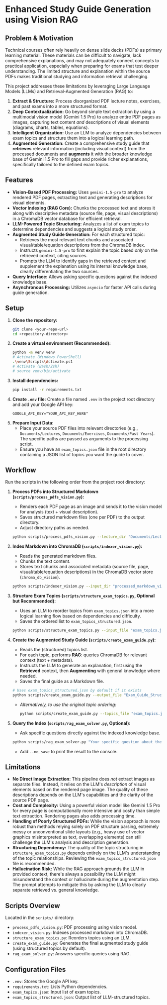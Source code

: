 # Enhanced Study Guide Generation using Vision RAG

## Problem & Motivation

Technical courses often rely heavily on dense slide decks (PDFs) as primary learning material. These materials can be difficult to navigate, lack comprehensive explanations, and may not adequately connect concepts to practical application, especially when preparing for exams that test deeper understanding. The limited structure and explanation within the source PDFs makes traditional studying and information retrieval challenging.

This project addresses these limitations by leveraging Large Language Models (LLMs) and Retrieval-Augmented Generation (RAG) to:

1.  **Extract & Structure:** Process disorganized PDF lecture notes, exercises, and past exams into a more structured format.
2.  **Deep Contextualization:** Go beyond simple text extraction by using a multimodal vision model (Gemini 1.5 Pro) to analyze entire PDF pages as images, capturing text content *and* descriptions of visual elements (diagrams, charts, tables, equations).
3.  **Intelligent Organization:** Use an LLM to analyze dependencies between exam topics and structure them into a logical learning path.
4.  **Augmented Generation:** Create a comprehensive study guide that **retrieves** relevant information (including visual context) from the processed documents and **augments** it with the broader knowledge base of Gemini 1.5 Pro to fill gaps and provide richer explanations, specifically tailored to the defined exam topics.

## Features

- **Vision-Based PDF Processing:** Uses `gemini-1.5-pro` to analyze rendered PDF pages, extracting text and generating descriptions for visual elements.
- **Vector Indexing (RAG Core):** Chunks the processed text and stores it along with descriptive metadata (source file, page, visual descriptions) in a ChromaDB vector database for efficient retrieval.
- **LLM-Powered Topic Structuring:** Analyzes a list of exam topics to determine dependencies and suggests a logical study order.
- **Augmented Study Guide Generation:** For each structured topic:
    - Retrieves the most relevant text chunks and associated visual/table/equation descriptions from the ChromaDB index.
    - Instructs `gemini-1.5-pro` to first explain the topic based *only* on the retrieved context, citing sources.
    - Prompts the LLM to identify gaps in the retrieved context and supplement the explanation using its internal knowledge base, clearly differentiating the two sources.
- **Query Interface:** Allows asking specific questions against the indexed knowledge base.
- **Asynchronous Processing:** Utilizes `asyncio` for faster API calls during guide generation.

## Setup

1.  **Clone the repository:**
    ```bash
    git clone <your-repo-url>
    cd <repository-directory>
    ```
2.  **Create a virtual environment (Recommended):**
    ```bash
    python -m venv venv
    # Activate (Windows PowerShell)
    .\venv\Scripts\Activate.ps1
    # Activate (Bash/Zsh)
    # source venv/bin/activate
    ```
3.  **Install dependencies:**
    ```bash
    pip install -r requirements.txt
    ```
4.  **Create `.env` file:** Create a file named `.env` in the project root directory and add your Google API key:
    ```
    GOOGLE_API_KEY="YOUR_API_KEY_HERE"
    ```
5.  **Prepare Input Data:**
    *   Place your source PDF files into relevant directories (e.g., `Documents/Lectures`, `Documents/Exercises`, `Documents/Past Years`). The specific paths are passed as arguments to the processing script.
    *   Ensure you have an `exam_topics.json` file in the root directory containing a JSON list of topics you want the guide to cover.

## Workflow

Run the scripts in the following order from the project root directory:

1.  **Process PDFs into Structured Markdown (`scripts/process_pdfs_vision.py`):**
    *   Renders each PDF page as an image and sends it to the vision model for analysis (text + visual description).
    *   Saves structured markdown files (one per PDF) to the output directory.
    *   Adjust directory paths as needed.
    ```bash
    python scripts/process_pdfs_vision.py --lecture_dir "Documents/Lectures" --exercise_dir "Documents/Exercises" --exam_dir "Documents/Past Years" --output_dir "processed_markdown_vision"
    ```

2.  **Index Markdown into ChromaDB (`scripts/indexer_vision.py`):**
    *   Reads the generated markdown files.
    *   Chunks the text content.
    *   Stores text chunks and associated metadata (source file, page, visual/table/equation descriptions) in the ChromaDB vector store (`chroma_db_vision`).
    ```bash
    python scripts/indexer_vision.py --input_dir "processed_markdown_vision" --chroma_path "chroma_db_vision"
    ```

3.  **Structure Exam Topics (`scripts/structure_exam_topics.py`, Optional but Recommended):**
    *   Uses an LLM to reorder topics from `exam_topics.json` into a more logical learning flow based on dependencies and difficulty.
    *   Saves the ordered list to `exam_topics_structured.json`.
    ```bash
    python scripts/structure_exam_topics.py --input_file "exam_topics.json" --output_file "exam_topics_structured.json"
    ```

4.  **Create the Augmented Study Guide (`scripts/create_exam_guide.py`):**
    *   Reads the (structured) topics list.
    *   For each topic, performs **RAG**: queries ChromaDB for relevant context (text + metadata).
    *   Instructs the LLM to generate an explanation, first using the **Retrieved** context, then **Augmenting** with general knowledge where needed.
    *   Saves the final guide as a Markdown file.
    ```bash
    # Uses exam_topics_structured.json by default if it exists
    python scripts/create_exam_guide.py --output_file "Exam_Guide_Structured_Async.md"
    ```
    *   *Alternatively, to use the original topic ordering:* 
        ```bash
        python scripts/create_exam_guide.py --topics_file "exam_topics.json" --output_file "Exam_Guide_Unstructured_Async.md"
        ```

5.  **Query the Index (`scripts/rag_exam_solver.py`, Optional):**
    *   Ask specific questions directly against the indexed knowledge base.
    ```bash
    python scripts/rag_exam_solver.py "Your specific question about the material?"
    ```
    *   Add `--no_save` to print the result to the console.

## Limitations

- **No Direct Image Extraction:** This pipeline does *not* extract images as separate files. Instead, it relies on the LLM's *description* of visual elements based on the rendered page image. The quality of these descriptions depends on the LLM's capabilities and the clarity of the source PDF page.
- **Cost and Complexity:** Using a powerful vision model like Gemini 1.5 Pro for every page is computationally more intensive and costly than simple text extraction. Rendering pages also adds processing time.
- **Handling of Poorly Structured PDFs:** While the vision approach is more robust than methods relying solely on PDF structure parsing, extremely messy or unconventional slide layouts (e.g., heavy use of vector graphics misinterpreted as text, overlapping elements) can still challenge the LLM's analysis and description generation.
- **Structuring Dependency:** The quality of the topic structuring in `structure_exam_topics.py` depends entirely on the LLM's understanding of the topic relationships. Reviewing the `exam_topics_structured.json` file is recommended.
- **Hallucination Risk:** While the RAG approach grounds the LLM in provided context, there's always a possibility the LLM might misunderstand the context or hallucinate during the augmentation step. The prompt attempts to mitigate this by asking the LLM to clearly separate retrieved vs. general knowledge.

## Scripts Overview

Located in the `scripts/` directory:

*   `process_pdfs_vision.py`: PDF processing using vision model.
*   `indexer_vision.py`: Indexes processed markdown into ChromaDB.
*   `structure_exam_topics.py`: Reorders topics using an LLM.
*   `create_exam_guide.py`: Generates the final augmented study guide (using structured topics by default).
*   `rag_exam_solver.py`: Answers specific queries using RAG.

## Configuration Files

*   `.env`: Stores the Google API key.
*   `requirements.txt`: Lists Python dependencies.
*   `exam_topics.json`: Input list of exam topics.
*   `exam_topics_structured.json`: Output list of LLM-structured topics. 